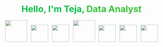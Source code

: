<h1 align="center">
  <span style="color:#00cc44; font-weight:bold; font-size:28px;">Hello, I'm Teja, </span>
  <span class="typing-text" style="color:#32CD32; font-weight:bold; font-size:28px;"></span>
</h1>

<style>
@keyframes typing {
  0% { content: "Data Analyst"; }
  25% { content: "AI Enthusiast"; }
  50% { content: "Fullstack Dev"; }
  75% { content: "Hackathon Participant"; }
  100% { content: "Data Analyst"; }
}

.typing-text::after {
  content: "Data Analyst";
  animation: typing 8s infinite;
  animation-timing-function: steps(1);
}
</style>

<!-- Skills -->
<p align="center">
  <img src="https://cdn-icons-png.flaticon.com/512/226/226777.png" width="70"/>&nbsp;&nbsp;
  <img src="https://upload.wikimedia.org/wikipedia/commons/c/c3/Python-logo-notext.svg" width="55"/>&nbsp;&nbsp;
  <img src="https://cdn-icons-png.flaticon.com/512/4248/4248443.png" width="55"/>&nbsp;&nbsp;
  <img src="https://upload.wikimedia.org/wikipedia/en/d/dd/MySQL_logo.svg" width="70"/>&nbsp;&nbsp;
  <img src="https://s3.amazonaws.com/codechef_shared/press/CodeChef_Logo.png" width="55"/>&nbsp;&nbsp;
  <img src="https://cdn-icons-png.flaticon.com/512/919/919825.png" width="55"/>&nbsp;&nbsp;
  <img src="https://cdn.worldvectorlogo.com/logos/react-2.svg" width="55"/>
</p>
